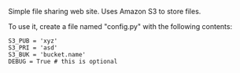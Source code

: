 Simple file sharing web site.  Uses Amazon S3 to store files.

To use it, create a file named "config.py" with the following contents:

    S3_PUB = 'xyz'
    S3_PRI = 'asd'
    S3_BUK = 'bucket.name'
    DEBUG = True # this is optional
